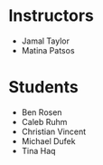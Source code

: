 # Instructors

- Jamal Taylor
- Matina Patsos

# Students

- Ben Rosen
- Caleb Ruhm
- Christian Vincent
- Michael Dufek
- Tina Haq
